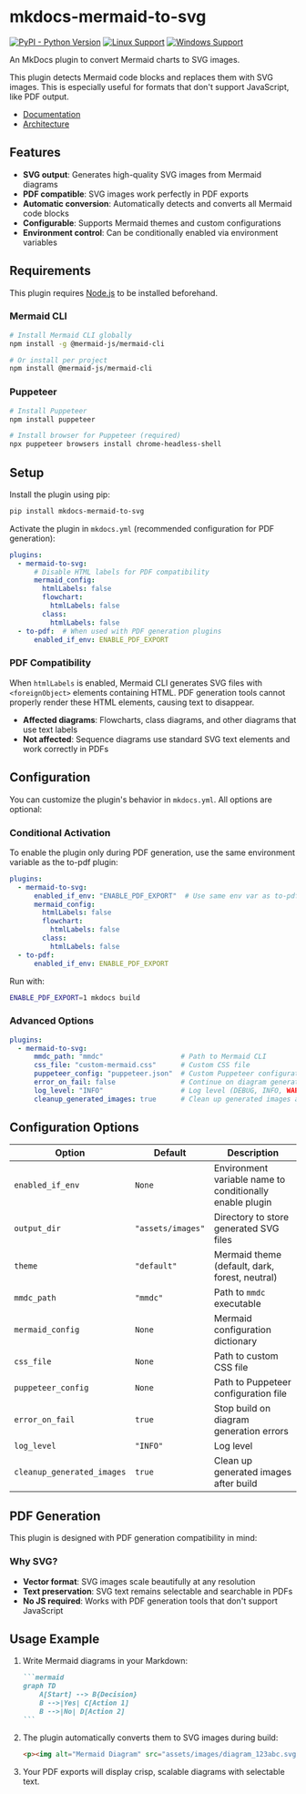# mkdocs-mermaid-to-svg

[![PyPI - Python Version][python-image]][pypi-link]
[![Linux Support][linux-image]](#requirements)
[![Windows Support][windows-image]](#requirements)

An MkDocs plugin to convert Mermaid charts to SVG images.

This plugin detects Mermaid code blocks and replaces them with SVG images. This is especially useful for formats that don't support JavaScript, like PDF output.

- [Documentation](https://thankful-beach-0f331f600.1.azurestaticapps.net/)
- [Architecture](architecture/index.md)

## Features

- **SVG output**: Generates high-quality SVG images from Mermaid diagrams
- **PDF compatible**: SVG images work perfectly in PDF exports
- **Automatic conversion**: Automatically detects and converts all Mermaid code blocks
- **Configurable**: Supports Mermaid themes and custom configurations
- **Environment control**: Can be conditionally enabled via environment variables

## Requirements

This plugin requires [Node.js](https://nodejs.org/) to be installed beforehand.

### Mermaid CLI

```bash
# Install Mermaid CLI globally
npm install -g @mermaid-js/mermaid-cli

# Or install per project
npm install @mermaid-js/mermaid-cli
```

### Puppeteer

```bash
# Install Puppeteer
npm install puppeteer

# Install browser for Puppeteer (required)
npx puppeteer browsers install chrome-headless-shell
```

## Setup

Install the plugin using pip:

```bash
pip install mkdocs-mermaid-to-svg
```

Activate the plugin in `mkdocs.yml` (recommended configuration for PDF generation):

```yaml
plugins:
  - mermaid-to-svg:
      # Disable HTML labels for PDF compatibility
      mermaid_config:
        htmlLabels: false
        flowchart:
          htmlLabels: false
        class:
          htmlLabels: false
  - to-pdf:  # When used with PDF generation plugins
      enabled_if_env: ENABLE_PDF_EXPORT
```

### PDF Compatibility

When `htmlLabels` is enabled, Mermaid CLI generates SVG files with `<foreignObject>` elements containing HTML. PDF generation tools cannot properly render these HTML elements, causing text to disappear.

- **Affected diagrams**: Flowcharts, class diagrams, and other diagrams that use text labels
- **Not affected**: Sequence diagrams use standard SVG text elements and work correctly in PDFs

## Configuration

You can customize the plugin's behavior in `mkdocs.yml`. All options are optional:

### Conditional Activation

To enable the plugin only during PDF generation, use the same environment variable as the to-pdf plugin:

```yaml
plugins:
  - mermaid-to-svg:
      enabled_if_env: "ENABLE_PDF_EXPORT"  # Use same env var as to-pdf plugin
      mermaid_config:
        htmlLabels: false
        flowchart:
          htmlLabels: false
        class:
          htmlLabels: false
  - to-pdf:
      enabled_if_env: ENABLE_PDF_EXPORT
```

Run with:
```bash
ENABLE_PDF_EXPORT=1 mkdocs build
```

### Advanced Options

```yaml
plugins:
  - mermaid-to-svg:
      mmdc_path: "mmdc"                   # Path to Mermaid CLI
      css_file: "custom-mermaid.css"      # Custom CSS file
      puppeteer_config: "puppeteer.json"  # Custom Puppeteer configuration
      error_on_fail: false                # Continue on diagram generation errors
      log_level: "INFO"                   # Log level (DEBUG, INFO, WARNING, ERROR)
      cleanup_generated_images: true      # Clean up generated images after build
```

## Configuration Options

| Option | Default | Description |
|--------|---------|-------------|
| `enabled_if_env` | `None` | Environment variable name to conditionally enable plugin |
| `output_dir` | `"assets/images"` | Directory to store generated SVG files |
| `theme` | `"default"` | Mermaid theme (default, dark, forest, neutral) |
| `mmdc_path` | `"mmdc"` | Path to `mmdc` executable |
| `mermaid_config` | `None` | Mermaid configuration dictionary |
| `css_file` | `None` | Path to custom CSS file |
| `puppeteer_config` | `None` | Path to Puppeteer configuration file |
| `error_on_fail` | `true` | Stop build on diagram generation errors |
| `log_level` | `"INFO"` | Log level |
| `cleanup_generated_images` | `true` | Clean up generated images after build |

## PDF Generation

This plugin is designed with PDF generation compatibility in mind:

### Why SVG?

- **Vector format**: SVG images scale beautifully at any resolution
- **Text preservation**: SVG text remains selectable and searchable in PDFs
- **No JS required**: Works with PDF generation tools that don't support JavaScript

## Usage Example

1. Write Mermaid diagrams in your Markdown:

   ````markdown
   ```mermaid
   graph TD
       A[Start] --> B{Decision}
       B -->|Yes| C[Action 1]
       B -->|No| D[Action 2]
   ```
   ````

2. The plugin automatically converts them to SVG images during build:

   ```html
   <p><img alt="Mermaid Diagram" src="assets/images/diagram_123abc.svg" /></p>
   ```

3. Your PDF exports will display crisp, scalable diagrams with selectable text.

[pypi-link]: https://pypi.org/project/mkdocs-mermaid-to-svg/
[python-image]: https://img.shields.io/pypi/pyversions/mkdocs-mermaid-to-svg?logo=python&logoColor=aaaaaa&labelColor=333333
[linux-image]: https://img.shields.io/badge/Linux-supported-success?logo=linux&logoColor=white&labelColor=333333
[windows-image]: https://img.shields.io/badge/Windows-supported-success?logo=windows&logoColor=white&labelColor=333333
